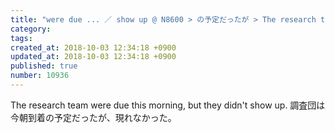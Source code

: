 ```yaml
---
title: "were due ... ／ show up @ N8600 > の予定だったが > The research team were due this morning, but they didn't show up. 2013-11-12"
category: 
tags: 
created_at: 2018-10-03 12:34:18 +0900
updated_at: 2018-10-03 12:34:18 +0900
published: true
number: 10936
---
```


The research team were due this morning, but they didn't show up.
調査団は今朝到着の予定だったが、現れなかった。
